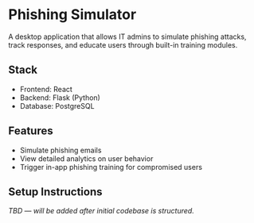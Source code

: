 # Phishing Simulator

A desktop application that allows IT admins to simulate phishing attacks, track responses, and educate users through built-in training modules.

## Stack
- Frontend: React
- Backend: Flask (Python)
- Database: PostgreSQL

## Features
- Simulate phishing emails
- View detailed analytics on user behavior
- Trigger in-app phishing training for compromised users

## Setup Instructions
_TBD — will be added after initial codebase is structured._
